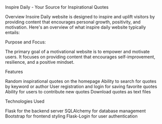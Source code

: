 Inspire Daily - Your Source for Inspirational Quotes

Overview
Insoire Daily website is designed to inspire and uplift visitors by providing content that encourages personal growth, positivity, and motivation. Here's an overview of what inspire daily website typically entails:

Purpose and Focus:

The primary goal of a motivational website is to empower and motivate users. It focuses on providing content that encourages self-improvement, resilience, and a positive mindset.

Features

Random inspirational quotes on the homepage
Ability to search for quotes by keyword or author
User registration and login for saving favorite quotes
Ability for users to contribute new quotes
Download quotes as text files

Technologies Used

Flask for the backend server
SQLAlchemy for database management
Bootstrap for frontend styling
Flask-Login for user authentication
